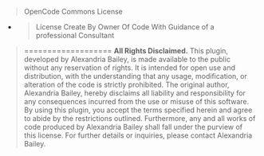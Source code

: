 > OpenCode Commons License 
- > License Create By Owner Of Code With Guidance of a professional Consultant
> ===================
> **All Rights Disclaimed.**
>  This plugin, developed by
Alexandria Bailey, is made
available to the public
without any reservation of
rights. It is intended for
open use and distribution,
with the understanding that
any usage, modification, or 
alteration of the code is 
strictly prohibited. 
The original author,
Alexandria Bailey, hereby 
disclaims all liability and
responsibility for any 
consequences incurred from 
the use or misuse of this
software.
By using this plugin, you 
accept the terms specified
herein and agree to abide by
the restrictions outlined.
Furthermore, any and all
works of code produced by 
Alexandria Bailey shall fall
under the purview of this
license.
For further details or
inquiries, please contact
Alexandria Bailey.
